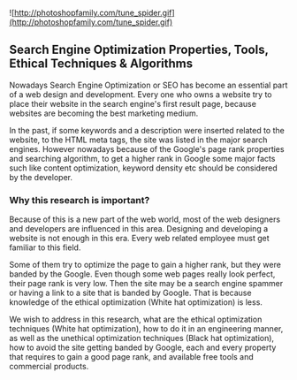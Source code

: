 ![http://photoshopfamily.com/tune_spider.gif](http://photoshopfamily.com/tune_spider.gif)

## Search Engine Optimization Properties, Tools, Ethical Techniques & Algorithms ##

Nowadays Search Engine Optimization or SEO has become an essential part of a web design and development. Every one who owns a website try to place their website in the search engine's first result page, because websites are becoming the best marketing medium.

In the past, if some keywords and a description were inserted related to the website, to the HTML meta tags, the site was listed in the major search engines. However nowadays because of the Google's page rank properties and searching algorithm, to get a higher rank in Google some major facts such like content optimization, keyword density etc should be considered by the developer.

### Why this research is important? ###

Because of this is a new part of the web world, most of the web designers and developers are influenced in this area. Designing and developing a website is not enough in this era. Every web related employee must get familiar to this field.

Some of them try to optimize the page to gain a higher rank, but they were banded by the Google. Even though some web pages really look perfect, their page rank is very low. Then the site may be a search engine spammer or having a link to a site that is banded by Google. That is because knowledge of the ethical optimization (White hat optimization) is less.

We wish to address in this research, what are the ethical optimization techniques (White hat optimization), how to do it in an engineering manner, as well as the unethical optimization techniques (Black hat optimization), how to avoid the site getting banded by Google, each and every property that requires to gain a good page rank, and available free tools and commercial products.